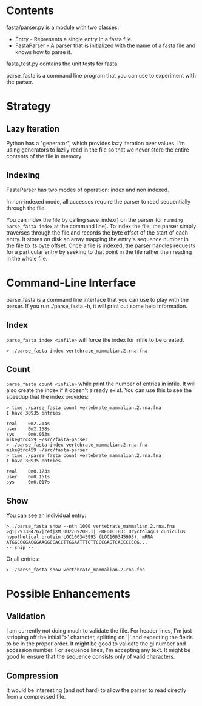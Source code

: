 
Contents
========

fasta/parser.py is a module with two classes:

* Entry - Represents a single entry in a fasta file.
* FastaParser - A parser that is initialized with the name of a fasta
  file and knows how to parse it.

fasta_test.py contains the unit tests for fasta.

parse_fasta is a command line program that you can use to
experiment with the parser.


Strategy
========

Lazy Iteration
--------------

Python has a "generator", which provides lazy iteration over
values. I'm using generators to lazily read in the file so that we
never store the entire contents of the file in memory.

Indexing
--------

FastaParser has two modes of operation: index and non indexed.

In non-indexed mode, all accesses require the parser to read
sequentially through the file.

You can index the file by calling save_index() on the parser (or
`running parse_fasta index` at the command line). To index the file,
the parser simply traverses through the file and records the byte
offset of the start of each entry. It stores on disk an array mapping
the entry's sequence number in the file to its byte offset. Once a
file is indexed, the parser handles requests for a particular entry by
seeking to that point in the file rather than reading in the whole file.        

Command-Line Interface
======================

parse_fasta is a command line interface that you can use to play with
the parser. If you run ./parse_fasta -h, it will print out some help
information.

Index
-----

`parse_fasta index <infile>` will force the index for infile to be created.

    > ./parse_fasta index vertebrate_mammalian.2.rna.fna 

Count
-----

`parse_fasta count <infile>` while print the number of entries in infile. It will also create the index if it doesn't already exist. You can use this to see the speedup that the index provides:

    > time ./parse_fasta count vertebrate_mammalian.2.rna.fna 
    I have 30935 entries
    
    real    0m2.214s
    user    0m2.158s
    sys     0m0.053s
    mike@trc459 ~/src/fasta-parser
    > ./parse_fasta index vertebrate_mammalian.2.rna.fna 
    mike@trc459 ~/src/fasta-parser
    > time ./parse_fasta count vertebrate_mammalian.2.rna.fna 
    I have 30935 entries
    
    real    0m0.173s
    user    0m0.151s
    sys     0m0.017s

Show
----

You can see an individual entry:

    > ./parse_fasta show --nth 1000 vertebrate_mammalian.2.rna.fna 
    >gi|291384767|ref|XM_002709208.1| PREDICTED: Oryctolagus cuniculus hypothetical protein LOC100345993 (LOC100345993), mRNA
    ATGGCGGGAGGGAAGGCCACCTTGGAATTTCTTCCCGAGTCACCCCCGG...
    -- snip --

Or all entries:

    > ./parse_fasta show vertebrate_mammalian.2.rna.fna 

Possible Enhancements
=====================

Validation
----------

I am currently not doing much to validate the file. For header lines,
I'm just stripping off the initial '>' character, splitting on '|' and
expecting the fields to be in the proper order. It might be good to
validate the gi number and accession number. For sequence lines, I'm
accepting any text. It might be good to ensure that the sequence
consists only of valid characters.

Compression
-----------

It would be interesting (and not hard) to allow the parser to read directly from a compressed file.